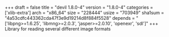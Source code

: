 +++
draft = false
title = "devil 1.8.0-4"
version = "1.8.0-4"
categories = ['xlib-extra']
arch = "x86_64"
size = "228444"
usize = "703949"
sha1sum = "4a53cdfc443362cda47f3e9d19214d8f884f5528"
depends = "['libpng>=1.6.25', 'libmng>=2.0.3', 'jasper>=2.0.10', 'openexr', 'sdl']"
+++
Library for reading several different image formats